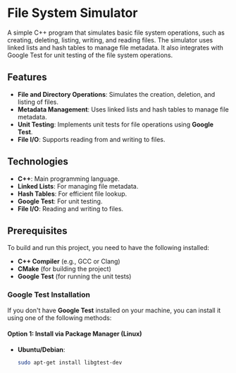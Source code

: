 # File System Simulator

A simple C++ program that simulates basic file system operations, such as creating, deleting, listing, writing, and reading files. The simulator uses linked lists and hash tables to manage file metadata. It also integrates with Google Test for unit testing of the file system operations.

## Features

- **File and Directory Operations**: Simulates the creation, deletion, and listing of files.
- **Metadata Management**: Uses linked lists and hash tables to manage file metadata.
- **Unit Testing**: Implements unit tests for file operations using **Google Test**.
- **File I/O**: Supports reading from and writing to files.
  
## Technologies

- **C++**: Main programming language.
- **Linked Lists**: For managing file metadata.
- **Hash Tables**: For efficient file lookup.
- **Google Test**: For unit testing.
- **File I/O**: Reading and writing to files.
  
## Prerequisites

To build and run this project, you need to have the following installed:

- **C++ Compiler** (e.g., GCC or Clang)
- **CMake** (for building the project)
- **Google Test** (for running the unit tests)

### Google Test Installation

If you don't have **Google Test** installed on your machine, you can install it using one of the following methods:

#### Option 1: Install via Package Manager (Linux)

- **Ubuntu/Debian**:
  ```bash
  sudo apt-get install libgtest-dev

